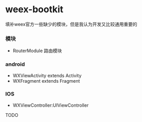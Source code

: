 # weex-bootkit

填补weex官方一些缺少的模块，但是我认为开发又比较通用重要的

### 模块

- RouterModule 路由模块

### android

- WXViewActivity extends Activity
- WXFragment extends Fragment

### IOS

- WXViewController:UIViewController

TODO